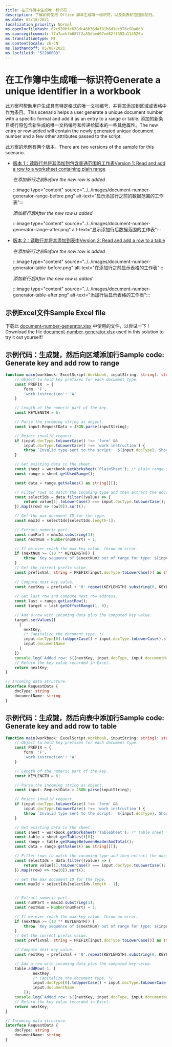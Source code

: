 ```yaml
---
title: 在工作簿中生成唯一标识符
description: 了解如何使用 Office 脚本生成唯一标识符，以及向表和范围添加行。
ms.date: 03/18/2021
localization_priority: Normal
ms.openlocfilehash: 62c930bfc638dc46b36daf81b6d1ec976c90a8d0
ms.sourcegitcommit: f7a7aebfb687f2a35dbed07ed62ff352a114525a
ms.translationtype: MT
ms.contentlocale: zh-CN
ms.lasthandoff: 05/08/2021
ms.locfileid: "52286083"
---
```

# <a name="generate-a-unique-identifier-in-a-workbook"></a><span data-ttu-id="240b0-103">在工作簿中生成唯一标识符</span><span class="sxs-lookup"><span data-stu-id="240b0-103">Generate a unique identifier in a workbook</span></span>

<span data-ttu-id="240b0-104">此方案可帮助用户生成具有特定格式的唯一文档编号，并将其添加到区域或表格中作为条目。</span><span class="sxs-lookup"><span data-stu-id="240b0-104">This scenario helps a user generate a unique document number with a specific format and add it as an entry to a range or table.</span></span> <span data-ttu-id="240b0-105">添加的新条目或行将包含新生成的唯一文档编号和传递给脚本的一些其他属性。</span><span class="sxs-lookup"><span data-stu-id="240b0-105">The new entry or row added will contain the newly generated unique document number and a few other attributes passed to the script.</span></span>

<span data-ttu-id="240b0-106">此方案的示例有两个版本。</span><span class="sxs-lookup"><span data-stu-id="240b0-106">There are two versions of the sample for this scenario.</span></span>

* [<span data-ttu-id="240b0-107">版本 1：读取行并将其添加到包含普通范围的工作表</span><span class="sxs-lookup"><span data-stu-id="240b0-107">Version 1: Read and add a row to a worksheet containing plain range</span></span>](#sample-code-generate-key-and-add-row-to-range)

    <span data-ttu-id="240b0-108">_在添加新行之前_</span><span class="sxs-lookup"><span data-stu-id="240b0-108">_Before the new row is added_</span></span>

    :::image type="content" source="../../images/document-number-generator-range-before.png" alt-text="显示添加行之前的数据范围的工作表":::

    <span data-ttu-id="240b0-110">_添加新行后_</span><span class="sxs-lookup"><span data-stu-id="240b0-110">_After the new row is added_</span></span>

    :::image type="content" source="../../images/document-number-generator-range-after.png" alt-text="显示添加行后数据范围的工作表":::

* [<span data-ttu-id="240b0-112">版本 2：读取行并将其添加到表中</span><span class="sxs-lookup"><span data-stu-id="240b0-112">Version 2: Read and add a row to a table</span></span>](#sample-code-generate-key-and-add-row-to-table)

    <span data-ttu-id="240b0-113">_在添加新行之前_</span><span class="sxs-lookup"><span data-stu-id="240b0-113">_Before the new row is added_</span></span>

    :::image type="content" source="../../images/document-number-generator-table-before.png" alt-text="在添加行之前显示表格的工作表":::

    <span data-ttu-id="240b0-115">_添加新行后_</span><span class="sxs-lookup"><span data-stu-id="240b0-115">_After the new row is added_</span></span>

    :::image type="content" source="../../images/document-number-generator-table-after.png" alt-text="添加行后显示表格的工作表":::

## <a name="sample-excel-file"></a><span data-ttu-id="240b0-117">示例Excel文件</span><span class="sxs-lookup"><span data-stu-id="240b0-117">Sample Excel file</span></span>

<span data-ttu-id="240b0-118">下载此 <a href="document-number-generator.xlsx">document-number-generator.xlsx</a> 中使用的文件，以尝试一下！</span><span class="sxs-lookup"><span data-stu-id="240b0-118">Download the file <a href="document-number-generator.xlsx">document-number-generator.xlsx</a> used in this solution to try it out yourself!</span></span>

## <a name="sample-code-generate-key-and-add-row-to-range"></a><span data-ttu-id="240b0-119">示例代码：生成键，然后向区域添加行</span><span class="sxs-lookup"><span data-stu-id="240b0-119">Sample code: Generate key and add row to range</span></span>

```TypeScript
function main(workbook: ExcelScript.Workbook, inputString: string): string {
    // Object to hold key prefixes for each document type.
    const PREFIX  = {
        form: 'F',
        'work instruction': 'W'
    }

    // Length of the numeric part of the key.
    const KEYLENGTH = 6;

    // Parse the incoming string as object.
    const input:RequestData = JSON.parse(inputString);

    // Reject invalid request.
    if (input.docType.toLowerCase() !== 'form' && 
        input.docType.toLowerCase() !== 'work instruction') {
        throw `Invalid type sent to the script:  ${input.docType}. Should be one of the following: ${Object.keys(PREFIX)}`
    }

    // Get existing data in the sheet.
    const sheet = workbook.getWorksheet('PlainSheet'); /* plain range sheet */
    const range = sheet.getUsedRange();

    const data = range.getValues() as string[][];

    // Filter rows to match the incoming type and then extract the document number column (index 0) and then sort it. 
    const selectIds = data.filter((value) => {
        return value[1].toLowerCase() === input.docType.toLowerCase();
    }).map((row) => row[0]).sort();

    // Get the max document ID for the type.
    const maxId = selectIds[selectIds.length-1];

    // Extract numeric part.
    const numPart = maxId.substring(1);
    const nextNum = Number(numPart) + 1;

    // If we ever reach the max key value, throw an error.
    if (nextNum >= (10 ** KEYLENGTH)) {
        throw `Key sequence of ${nextNum} out of range for type: ${input.docType}.`
    }
    // Get the correct prefix value.
    const prefixVal: string = PREFIX[input.docType.toLowerCase()] as string;
    
    // Compute next key value.
    const nextKey = prefixVal + '0'.repeat(KEYLENGTH).substring(0, KEYLENGTH - String(nextNum).length) + String(nextNum);
    
    // Get last row and compute next row address.
    const last = range.getLastRow();
    const target = last.getOffsetRange(1, 0);

    // Add a row with incoming data plus the computed key value.
    target.setValues([
      [
        nextKey, 
        /* Capitalize the document type. */
        input.docType[0].toUpperCase() + input.docType.toLowerCase().slice(1),
        input.documentName
      ]
    ])
    console.log(`Added row: ${[nextKey, input.docType, input.documentName]}`)
    // Return the key value recorded in Excel.
    return nextKey;
}

// Incoming data structure.
interface RequestData {
    docType: string
    documentName: string
}
```

## <a name="sample-code-generate-key-and-add-row-to-table"></a><span data-ttu-id="240b0-120">示例代码：生成键，然后向表中添加行</span><span class="sxs-lookup"><span data-stu-id="240b0-120">Sample code: Generate key and add row to table</span></span>

```TypeScript
function main(workbook: ExcelScript.Workbook, inputString: string): string {
    // Object to hold key prefixes for each document type.
    const PREFIX = {
        form: 'F',
        'work instruction': 'W'
    }

    // Length of the numeric part of the key.
    const KEYLENGTH = 6;

    // Parse the incoming string as object.
    const input: RequestData = JSON.parse(inputString);

    // Reject invalid request.
    if (input.docType.toLowerCase() !== 'form' &&
        input.docType.toLowerCase() !== 'work instruction') {
        throw `Invalid type sent to the script:  ${input.docType}. Should be one of the following: ${Object.keys(PREFIX)}`
    }

    // Get existing data in the sheet.
    const sheet = workbook.getWorksheet('TableSheet'); /* table sheet */
    const table = sheet.getTables()[0];
    const range = table.getRangeBetweenHeaderAndTotal();
    const data = range.getValues() as string[][];

    // Filter rows to match the incoming type and then extract the document number column (index 0) and then sort it.
    const selectIds = data.filter((value) => {
        return value[1].toLowerCase() === input.docType.toLowerCase();
    }).map((row) => row[0]).sort();

    // Get the max document ID for the type.
    const maxId = selectIds[selectIds.length - 1];


    // Extract numeric part.
    const numPart = maxId.substring(1);
    const nextNum = Number(numPart) + 1;

    // If we ever reach the max key value, throw an error.
    if (nextNum >= (10 ** KEYLENGTH)) {
        throw `Key sequence of ${nextNum} out of range for type: ${input.docType}.`
    }
    // Get the correct prefix value.
    const prefixVal: string = PREFIX[input.docType.toLowerCase()] as string;

    // Compute next key value.
    const nextKey = prefixVal + '0'.repeat(KEYLENGTH).substring(0, KEYLENGTH - String(nextNum).length) + String(nextNum);

    // Add a row with incoming data plus the computed key value.
    table.addRow(-1, [
            nextKey,
            /* Capitalize the document type. */
            input.docType[0].toUpperCase() + input.docType.toLowerCase().slice(1),
            input.documentName
        ]);
    console.log(`Added row: ${[nextKey, input.docType, input.documentName]}`)
    // Return the key value recorded in Excel.
    return nextKey;
}

// Incoming data structure.
interface RequestData {
    docType: string
    documentName: string
}
```
